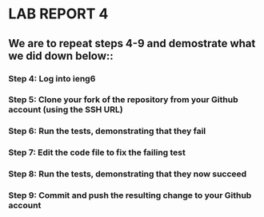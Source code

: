 # LAB REPORT 4 

## We are to repeat steps 4-9 and demostrate what we did down below::

### Step 4: Log into ieng6

### Step 5: Clone your fork of the repository from your Github account (using the SSH URL)

### Step 6: Run the tests, demonstrating that they fail

### Step 7: Edit the code file to fix the failing test

### Step 8: Run the tests, demonstrating that they now succeed

### Step 9: Commit and push the resulting change to your Github account
